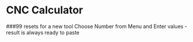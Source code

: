 # CNC Calculator
###99 resets for a new tool 
Choose Number from Menu and Enter values - result is always ready to paste
